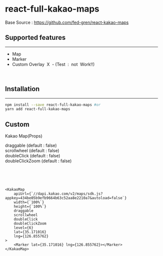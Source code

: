 # react-full-kakao-maps

Base Source : https://github.com/fed-gren/react-kakao-maps

## Supported features

---

- Map
- Marker
- Custom Overlay &nbsp;X&nbsp; -&nbsp;(Test &nbsp;: &nbsp;not &nbsp;Work!!)

<br/>

## Installation

---

```sh
npm install --save react-full-kakao-maps #or
yarn add react-full-kakao-maps
```

## Custom

Kakao Map(Props)

draggable (default : false) <br />
scrollwheel (default : false) <br />
doubleClick (default : false) <br />
doubleClickZoom (default : false) <br />

<br/>
<br/>
<br/>

```
<KakaoMap
    apiUrl={`//dapi.kakao.com/v2/maps/sdk.js?appkey=434be05b9efb9664b63c52aa8e2210a7&autoload=false`}
    width={`100%`}
    height={`100%`}
    draggable
    scrollwheel
    doubleClick
    doubleClickZoom
    level={6}
    lat={35.171016}
    lng={126.855762}
>
    <Marker lat={35.171016} lng={126.855762}></Marker>
</KakaoMap>
```
